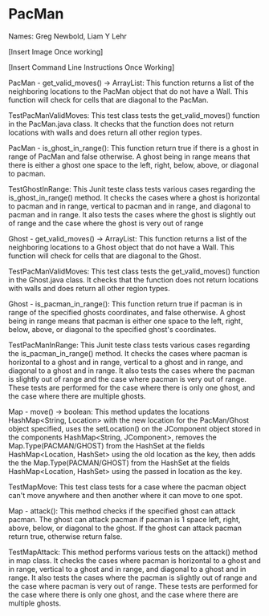 # PacMan 

Names: Greg Newbold, Liam Y Lehr

[Insert Image Once working]

[Insert Command Line Instructions Once Working]


PacMan - get_valid_moves() -> ArrayList<Location>: This function returns a list of the neighboring locations to the PacMan object that do not have a Wall. This function will check for cells that are diagonal to the PacMan.
  
TestPacManValidMoves: This test class tests the get_valid_moves() function in the PacMan.java class. It checks that the function does not return locations with walls and does return all other region types.
  
PacMan - is_ghost_in_range(): This function return true if there is a ghost in range of PacMan and false otherwise. A ghost being in range means that there is either a ghost one space to the left, right, below, above, or diagonal to pacman.

TestGhostInRange: This Junit teste class tests various cases regarding the is_ghost_in_range() method. It checks the cases where a ghost is horizontal to pacman and in range, vertical to pacman and in range, and diagonal to pacman and in range. It also tests the cases where the ghost is slightly out of range and the case where the ghost is very out of range 

Ghost - get_valid_moves() -> ArrayList<Location>: This function returns a list of the neighboring locations to a Ghost object that do not have a Wall. This function will check for cells that are diagonal to the Ghost.
  
TestPacManValidMoves: This test class tests the get_valid_moves() function in the Ghost.java class. It checks that the function does not return locations with walls and does return all other region types.
 
Ghost - is_pacman_in_range(): This function return true if pacman is in range of the specified ghosts coordinates, and false otherwise. A ghost being in range means that pacman is either one space to the left, right, below, above, or diagonal to the specified ghost's coordinates.

TestPacManInRange: This Junit teste class tests various cases regarding the is_pacman_in_range() method. It checks the cases where pacman is horizontal to a ghost and in range, vertical to a ghost and in range, and diagonal to a ghost and in range. It also tests the cases where the pacman is slightly out of range and the case where pacman is very out of range. These tests are performed for the case where there is only one ghost, and the case where there are multiple ghosts. 

Map - move() -> boolean: This method updates the locations HashMap<String, Location> with the new location for the PacMan/Ghost object specified, uses the setLocation() on the JComponent object stored in the components HashMap<String, JComponent>, removes the Map.Type(PACMAN/GHOST) from the HashSet<Type> at the fields HashMap<Location, HashSet<Type>> using the old location as the key, then adds the the Map.Type(PACMAN/GHOST) from the HashSet<Type> at the fields HashMap<Location, HashSet<Type>> using the passed in location as the key.
  
TestMapMove: This test class tests for a case where the pacman object can't move anywhere and then another where it can move to one spot.

Map - attack(): This method checks if the specified ghost can attack pacman. The ghost can attack pacman if pacman is 1 space left, right, above, below, or diagonal to the ghost. If the ghost can attack pacman return true, otherwise return false. 

TestMapAttack: This method performs various tests on the attack() method in map class. It checks the cases where pacman is horizontal to a ghost and in range, vertical to a ghost and in range, and diagonal to a ghost and in range. It also tests the cases where the pacman is slightly out of range and the case where pacman is very out of range. These tests are performed for the case where there is only one ghost, and the case where there are multiple ghosts. 
